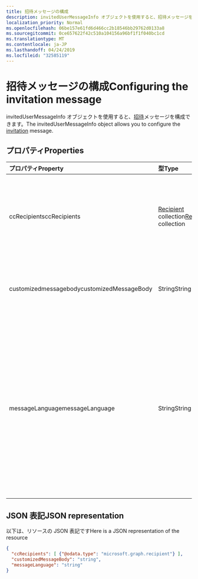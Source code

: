 ```yaml
---
title: 招待メッセージの構成
description: invitedUserMessageInfo オブジェクトを使用すると、招待メッセージを構成できます。
localization_priority: Normal
ms.openlocfilehash: 06be157e61fd6d466cc2b18546bb29762d0133a8
ms.sourcegitcommit: 0ce657622f42c510a104156a96bf1f1f040bc1cd
ms.translationtype: MT
ms.contentlocale: ja-JP
ms.lasthandoff: 04/24/2019
ms.locfileid: "32585119"
---
```

# <a name="configuring-the-invitation-message"></a><span data-ttu-id="b4602-103">招待メッセージの構成</span><span class="sxs-lookup"><span data-stu-id="b4602-103">Configuring the invitation message</span></span>

<span data-ttu-id="b4602-104">invitedUserMessageInfo オブジェクトを使用すると、[招待](invitation.md)メッセージを構成できます。</span><span class="sxs-lookup"><span data-stu-id="b4602-104">The invitedUserMessageInfo object allows you to configure the [invitation](invitation.md) message.</span></span>


## <a name="properties"></a><span data-ttu-id="b4602-105">プロパティ</span><span class="sxs-lookup"><span data-stu-id="b4602-105">Properties</span></span>
| <span data-ttu-id="b4602-106">プロパティ</span><span class="sxs-lookup"><span data-stu-id="b4602-106">Property</span></span>     | <span data-ttu-id="b4602-107">型</span><span class="sxs-lookup"><span data-stu-id="b4602-107">Type</span></span>   |<span data-ttu-id="b4602-108">説明</span><span class="sxs-lookup"><span data-stu-id="b4602-108">Description</span></span>|
|:---------------|:--------|:----------|
|<span data-ttu-id="b4602-109">ccRecipients</span><span class="sxs-lookup"><span data-stu-id="b4602-109">ccRecipients</span></span>|<span data-ttu-id="b4602-110">[Recipient](recipient.md) collection</span><span class="sxs-lookup"><span data-stu-id="b4602-110">[Recipient](recipient.md) collection</span></span>|<span data-ttu-id="b4602-111">その他の受信者に招待メッセージを送信する必要があります。</span><span class="sxs-lookup"><span data-stu-id="b4602-111">Additional recipients the invitation message should be sent to.</span></span> <span data-ttu-id="b4602-112">現時点では、1つの追加の受信者のみがサポートされています。</span><span class="sxs-lookup"><span data-stu-id="b4602-112">Currently only 1 additional recipient is supported.</span></span>|
|<span data-ttu-id="b4602-113">customizedmessagebody</span><span class="sxs-lookup"><span data-stu-id="b4602-113">customizedMessageBody</span></span>|<span data-ttu-id="b4602-114">String</span><span class="sxs-lookup"><span data-stu-id="b4602-114">String</span></span>|<span data-ttu-id="b4602-115">既定のメッセージを必要としない場合に送信する、カスタマイズされたメッセージ本文。</span><span class="sxs-lookup"><span data-stu-id="b4602-115">Customized message body you want to send if you don't want the default message.</span></span>|
|<span data-ttu-id="b4602-116">messageLanguage</span><span class="sxs-lookup"><span data-stu-id="b4602-116">messageLanguage</span></span>|<span data-ttu-id="b4602-117">String</span><span class="sxs-lookup"><span data-stu-id="b4602-117">String</span></span>|<span data-ttu-id="b4602-118">既定のメッセージを送信する言語を指定します。</span><span class="sxs-lookup"><span data-stu-id="b4602-118">The language you want to send the default message in.</span></span> <span data-ttu-id="b4602-119">customizedmessagebody が指定されている場合、このプロパティは無視され、customizedmessagebody を使用してメッセージが送信されます。</span><span class="sxs-lookup"><span data-stu-id="b4602-119">If the customizedMessageBody is specified, this property is ignored, and the message is sent using the customizedMessageBody.</span></span> <span data-ttu-id="b4602-120">言語の形式は ISO 639 である必要があります。</span><span class="sxs-lookup"><span data-stu-id="b4602-120">The language format should be in ISO 639.</span></span> <span data-ttu-id="b4602-121">既定値は en-us です。</span><span class="sxs-lookup"><span data-stu-id="b4602-121">The default is en-US.</span></span>|

## <a name="json-representation"></a><span data-ttu-id="b4602-122">JSON 表記</span><span class="sxs-lookup"><span data-stu-id="b4602-122">JSON representation</span></span>
<span data-ttu-id="b4602-123">以下は、リソースの JSON 表記です</span><span class="sxs-lookup"><span data-stu-id="b4602-123">Here is a JSON representation of the resource</span></span>

<!-- {"blockType": "resource", "@odata.type": "microsoft.graph.invitedUserMessageInfo"} -->
```json
{
  "ccRecipients": [ {"@odata.type": "microsoft.graph.recipient"} ],
  "customizedMessageBody": "string",
  "messageLanguage": "string"
}
```

<!-- uuid: 8fcb5dbc-d5aa-4681-8e31-b001d5168d79
2016-22-25 14:57:30 UTC -->
<!-- {
  "type": "#page.annotation",
  "description": "invitedUserMessageInfo resource",
  "keywords": "",
  "section": "documentation",
  "tocPath": ""
}-->

